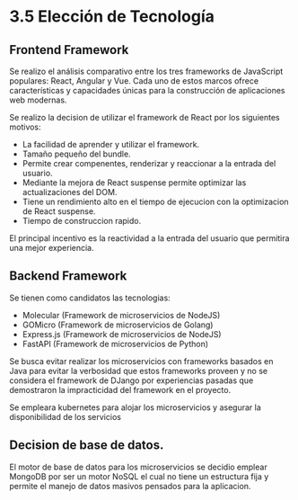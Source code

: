# 3.5 Elección de Tecnología

## Frontend Framework

Se realizo el análisis comparativo entre los tres frameworks de JavaScript populares: React, Angular y Vue. Cada uno de estos marcos ofrece características y capacidades únicas para la construcción de aplicaciones web modernas.

Se realizo la decision de utilizar el framework de React por los siguientes motivos:

* La facilidad de aprender y utilizar el framework.
* Tamaño pequeño del bundle.
* Permite crear compenentes, renderizar y reaccionar a la entrada del usuario.
* Mediante la mejora de React suspense permite optimizar las actualizaciones del DOM.
* Tiene un rendimiento alto en el tiempo de ejecucion con la optimizacion de React suspense.
* Tiempo de construccion rapido.

El principal incentivo es la reactividad a la entrada del usuario que permitira una mejor experiencia.

## Backend Framework

Se tienen como candidatos las tecnologias:
* Molecular (Framework de microservicios de NodeJS)
* GOMicro (Framework de microservicios de Golang)
* Express.js (Framework de microservicios de NodeJS)
* FastAPI (Framework de microservicios de Python)

Se busca evitar realizar los microservicios con frameworks basados en Java para evitar la verbosidad que estos frameworks proveen y no se considera el framework de DJango por experiencias pasadas que demostraron la impracticidad del framework en el proyecto.

Se empleara kubernetes para alojar los microservicios y asegurar la disponibilidad de los servicios

## Decision de base de datos.

El motor de base de datos para los microservicios se decidio emplear MongoDB por ser un motor NoSQL el cual no tiene un estructura fija y permite el manejo de datos masivos pensados para la aplicacion.
